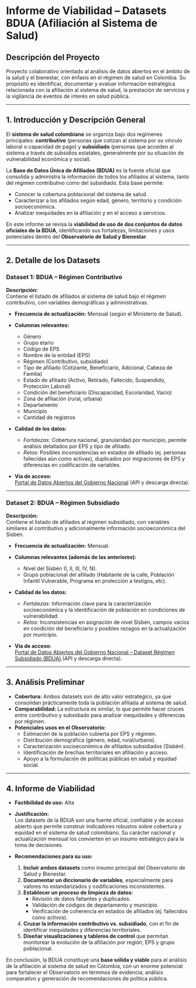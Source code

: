 # Informe de Viabilidad – Datasets BDUA (Afiliación al Sistema de Salud)

## Descripción del Proyecto
Proyecto colaborativo orientado al análisis de datos abiertos en el ámbito de la salud y el bienestar, con énfasis en el régimen de salud en Colombia. Su propósito es identificar, documentar y evaluar información estratégica relacionada con la afiliación al sistema de salud, la prestación de servicios y la vigilancia de eventos de interés en salud pública.

---

## 1. Introducción y Descripción General
El **sistema de salud colombiano** se organiza bajo dos regímenes principales: **contributivo** (personas que cotizan al sistema por su vínculo laboral o capacidad de pago) y **subsidiado** (personas que acceden al sistema a través de subsidios estatales, generalmente por su situación de vulnerabilidad económica y social).  

La **Base de Datos Única de Afiliados (BDUA)** es la fuente oficial que consolida y administra la información de todos los afiliados al sistema, tanto del régimen contributivo como del subsidiado. Esta base permite:  

- Conocer la cobertura poblacional del sistema de salud.  
- Caracterizar a los afiliados según edad, género, territorio y condición socioeconómica.  
- Analizar inequidades en la afiliación y en el acceso a servicios.  

En este informe se revisa la **viabilidad de uso de dos conjuntos de datos oficiales de la BDUA**, identificando sus fortalezas, limitaciones y usos potenciales dentro del **Observatorio de Salud y Bienestar**.  

---

## 2. Detalle de los Datasets

### Dataset 1: BDUA – Régimen Contributivo  
**Descripción:**  
Contiene el listado de afiliados al sistema de salud bajo el régimen contributivo, con variables demográficas y administrativas.  

- **Frecuencia de actualización:** Mensual (según el Ministerio de Salud).  
- **Columnas relevantes:**  
  - Género  
  - Grupo etario  
  - Código de EPS  
  - Nombre de la entidad (EPS)  
  - Régimen (Contributivo, subsidiado)  
  - Tipo de afiliado (Cotizante, Beneficiario, Adicional, Cabeza de Familia)  
  - Estado de afiliado (Activo, Retirado, Fallecido, Suspendido, Protección Laboral)  
  - Condición del beneficiario (Discapacidad, Escolaridad, Vacío)  
  - Zona de afiliación (rural, urbana)  
  - Departamento  
  - Municipio  
  - Cantidad de registros  

- **Calidad de los datos:**  
  - *Fortalezas:* Cobertura nacional, granularidad por municipio, permite análisis detallados por EPS y tipo de afiliado.  
  - *Retos:* Posibles inconsistencias en estados de afiliado (ej. personas fallecidas aún como activas), duplicados por migraciones de EPS y diferencias en codificación de variables.  

- **Vía de acceso:**  
  [Portal de Datos Abiertos del Gobierno Nacional](https://www.datos.gov.co/Salud-y-Protecci-n-Social/Poblaci-n-Base-de-Datos-nica-de-Afiliados-BDUA-del/tq4m-hmg2/about_data) (API y descarga directa).  

---

### Dataset 2: BDUA – Régimen Subsidiado  
**Descripción:**  
Contiene el listado de afiliados al régimen subsidiado, con variables similares al contributivo y adicionalmente información socioeconómica del Sisbén.  

- **Frecuencia de actualización:** Mensual.  
- **Columnas relevantes (además de las anteriores):**  
  - Nivel del Sisbén (I, II, III, IV, N).  
  - Grupo poblacional del afiliado (Habitante de la calle, Población Infantil Vulnerable, Programa en protección a testigos, etc).  

- **Calidad de los datos:**  
  - *Fortalezas:* Información clave para la caracterización socioeconómica y la identificación de población en condiciones de vulnerabilidad.  
  - *Retos:* Inconsistencias en asignación de nivel Sisbén, campos vacíos en condición del beneficiario y posibles rezagos en la actualización por municipio.  

- **Vía de acceso:**  
 [Portal de Datos Abiertos del Gobierno Nacional – Dataset Régimen Subsidiado (BDUA)](https://www.datos.gov.co/Salud-y-Protecci-n-Social/Poblaci-n-Base-de-Datos-nica-de-Afiliados-BDUA-del/d7a5-cnra/data_preview).(API y descarga directa).  

---

## 3. Análisis Preliminar
- **Cobertura:** Ambos datasets son de alto valor estratégico, ya que consolidan prácticamente toda la población afiliada al sistema de salud.  
- **Comparabilidad:** La estructura es similar, lo que permite hacer cruces entre contributivo y subsidiado para analizar inequidades y diferencias por régimen.  
- **Potenciales usos en el Observatorio:**  
  - Estimación de la población cubierta por EPS y régimen.  
  - Distribución demográfica (género, edad, rural/urbano).  
  - Caracterización socioeconómica de afiliados subsidiados (Sisbén).  
  - Identificación de brechas territoriales en afiliación y acceso.  
  - Apoyo a la formulación de políticas públicas en salud y equidad social.  

---

## 4. Informe de Viabilidad
- **Factibilidad de uso:** Alta 

- **Justificación:**  
  Los datasets de la BDUA son una fuente oficial, confiable y de acceso abierto que permite construir indicadores robustos sobre cobertura y equidad en el sistema de salud colombiano. Su carácter nacional y actualización mensual los convierten en un insumo estratégico para la toma de decisiones.  

- **Recomendaciones para su uso:**  
  1. **Incluir ambos datasets** como insumo principal del Observatorio de Salud y Bienestar.  
  2. **Documentar un diccionario de variables**, especialmente para valores no estandarizados y codificaciones inconsistentes.  
  3. **Establecer un proceso de limpieza de datos:**  
     - Revisión de datos faltantes y duplicados.  
     - Validación de códigos de departamento y municipio.  
     - Verificación de coherencia en estados de afiliados (ej. fallecidos como activos).  
  4. **Cruzar la información contributivo vs. subsidiado**, con el fin de identificar inequidades y diferencias territoriales.  
  5. **Diseñar visualizaciones y tableros de control** que permitan monitorear la evolución de la afiliación por región, EPS y grupo poblacional.  

En conclusión, la BDUA constituye una **base sólida y viable** para el análisis de la afiliación al sistema de salud en Colombia, con un enorme potencial para fortalecer el Observatorio en términos de evidencia, análisis comparativo y generación de recomendaciones de política pública.  
